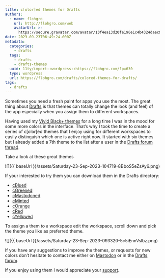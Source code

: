 ```yaml
---
title: c[olor]ed themes for Drafts
authors:
  - name: flohgro
    url: http://flohgro.com/web
    avatarUrl: >-
      https://secure.gravatar.com/avatar/13f4ea13d20fe190e1c4b4324daec918?s=96&d=mm&r=g
date: 2023-09-23T06:49:24.000Z
metadata:
  categories:
    - drafts
  tags:
    - drafts
    - drafts-themes
  uuid: 11ty/import::wordpress::https://flohgro.com/?p=630
  type: wordpress
  url: https://flohgro.com/drafts/colored-themes-for-drafts/
tags:
  - drafts
---
```

Sometimes you need a fresh paint for apps you use the most. The great thing about [Drafts](https://getdrafts.com) is that themes can totally change the look (and feel) of the app especially when you assign them to different workspaces.

Having used my [Vivid Black+ themes](https://directory.getdrafts.com/search?utf8=%E2%9C%93&q=Vivid+Black) for a long time I was in the mood for some more colors in the interface. That’s why I took the time to create a series of c\[olor\]ed themes that I enjoy using for different workspaces to easily distinguish which one is active right now. It started with six themes but I already added a 7th theme to the list after a user in the [Drafts forum thread](https://forums.getdrafts.com/t/c-olor-ed-themes/14513?u=flohgro).

Take a look at these great themes

![]({{ baseUrl }}/assets/Saturday-23-Sep-2023-104719-8BboS5eZsAy6.png)

If your interested to try them you can download them in the Drafts directory:

- [cBlued](https://directory.getdrafts.com/t/2MO)
- [cGreened](https://directory.getdrafts.com/t/2MP)
- [cMastodoned](https://directory.getdrafts.com/t/2MQ)
- [cMinted](https://directory.getdrafts.com/t/2MR)
- [cOrange](https://directory.getdrafts.com/t/2ML)
- [cRed](https://directory.getdrafts.com/t/2MS)
- [cYellowed](https://directory.getdrafts.com/t/2M6)

To assign a them to a workspace edit the workspace, scroll down and pick the theme you like as preferred theme.

![]({{ baseUrl }}/assets/Saturday-23-Sep-2023-093320-5c5iEnnVslbz.png)

If you have any suggestions to improve the themes, or requests for new colors don’t hesitate to contact me either on [Mastodon](https://social.lol/@flohgro/111047399310538089) or in the [Drafts forum](https://forums.getdrafts.com/t/c-olor-ed-themes/14513?u=flohgro).

If you enjoy using them I would appreciate your [support](https://flohgro.com/donate/).